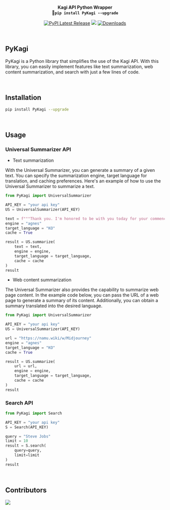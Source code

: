 <div align="center">

<b>Kagi API Python Wrapper</b><br>
<b>🚀`pip install PyKagi --upgrade`</b>

[![PyPI Latest Release](https://img.shields.io/pypi/v/pykagi.svg)](https://pypi.org/project/pykagi/)
![](https://img.shields.io/badge/API-KAGI-orange.svg)
[![Downloads](https://static.pepy.tech/badge/pykagi)](https://pepy.tech/project/pykagi)  


</div>

<br>

<div align="left">

## PyKagi

PyKagi is a Python library that simplifies the use of the Kagi API. With this library, you can easily implement features like text summarization, web content summarization, and search with just a few lines of code.


<br>

## Installation

```bash
pip install PyKagi --upgrade
```

<br>

## Usage

### Universal Summarizer API

- Text summarization

With the Universal Summarizer, you can generate a summary of a given text. You can specify the summarization engine, target language for translation, and caching preferences. Here's an example of how to use the Universal Summarizer to summarize a text.

```python
from PyKagi import UniversalSummarizer

API_KEY = "your api key"
US = UniversalSummarizer(API_KEY)

text = f"""Thank you. I'm honored to be with you today for your commencement from one of the finest universities in the world. Truth be told, I never graduated from college, and this is the closest I've ever gotten to a college graduation. Today I want to tell you three stories from my life. That's it. No big deal. Just three stories. (...)"""
engine = "agnes"
target_language = "KO"
cache = True

result = US.summarize(
    text = text,
    engine = engine,
    target_language = target_language,
    cache = cache
)
result
```

- Web content summarization

The Universal Summarizer also provides the capability to summarize web page content. In the example code below, you can pass the URL of a web page to generate a summary of its content. Additionally, you can obtain a summary translated into the desired language.


```python
from PyKagi import UniversalSummarizer

API_KEY = "your api key"
US = UniversalSummarizer(API_KEY)

url = "https://namu.wiki/w/Midjourney"
engine = "agnes"
target_language = "KO"
cache = True

result = US.summarize(
    url = url,
    engine = engine,
    target_language = target_language,
    cache = cache
)
result
```

### Search API

```python
from PyKagi import Search

API_KEY = "your api key"
S = Search(API_KEY)

query = "Steve Jobs"
limit = 10
result = S.search(
    query=query, 
    limit=limit
)
result
```

<br>

## Contributors

<a href="https://github.com/wooiljeong/pykagi/graphs/contributors">
  <img src="https://contrib.rocks/image?repo=wooiljeong/pykagi" />
</a>